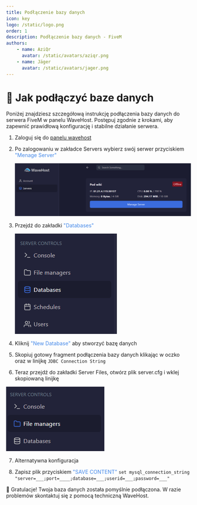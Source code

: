 ```yaml
---
title: Podłączenie bazy danych
icon: key
logo: /static/logo.png
order: 1
description: Podłączenie bazy danych - FiveM 
authors:
    - name: AziQr
      avatar: /static/avatars/aziqr.png
    - name: Jäger
      avatar: /static/avatars/jager.png
---
```


# 🔑 Jak podłączyć baze danych
Poniżej znajdziesz szczegółową instrukcję podłączenia bazy danych do serwera FiveM w panelu WaveHost. Postępuj zgodnie z krokami, aby zapewnić prawidłową konfigurację i stabilne działanie serwera.


1. Zaloguj się do [panelu wavehost](https://game.wavehost.eu)

2. Po zalogowaniu w zakładce Servers wybierz swój serwer przyciskiem <span style="color:rgb(67, 136, 233);">"Menage Server"</span>

   ![](/static/fivem/databases0.png)
3. Przejdź do zakładki <span style="color:rgb(67, 136, 233);">"Databases"</span> 

   ![](/static/fivem/databases1.png)

4. Kliknij <span style="color:rgb(67, 136, 233);">"New Database"</span> aby stworzyć bazę danych

5. Skopiuj gotowy fragment podłączenia bazy danych klikając w oczko oraz w linijkę `JDBC Connection String`

6. Teraz przejdź do zakładki Server Files, otwórz plik server.cfg i wklej skopiowaną linijkę

![](/static/fivem/databases2.png)

7. Alternatywna konfiguracja
   

8. Zapisz plik przyciskiem <span style="color:rgb(67, 136, 233);">"SAVE CONTENT"</span>
```set mysql_connection_string "server=___;port=____;database=___;userid=___;password=___"```

🎉 Gratulacje! Twoja baza danych została pomyślnie podłączona. W razie problemów skontaktuj się z pomocą techniczną WaveHost.
